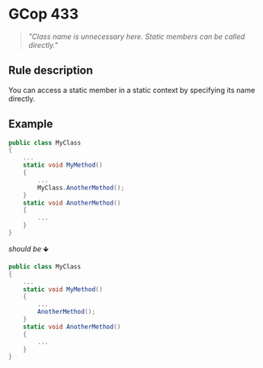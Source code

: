 ﻿# GCop 433

> *"Class name is unnecessary here. Static members can be called directly."*

## Rule description

You can access a static member in a static context by specifying its name directly.

## Example

```csharp
public class MyClass
{
    ...
    static void MyMethod()
    {
        ...
        MyClass.AnotherMethod();
    }
    static void AnotherMethod()
    {
        ...
    }
}
```

*should be* 🡻

```csharp
public class MyClass
{
    ...
    static void MyMethod()
    {
        ...
        AnotherMethod();
    }
    static void AnotherMethod()
    {
        ...
    }
}
```
